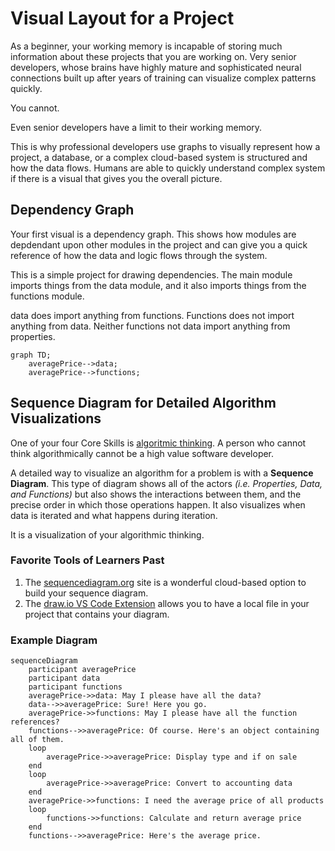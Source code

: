 # Visual Layout for a Project

As a beginner, your working memory is incapable of storing much information about these projects that you are working on. Very senior developers, whose brains have highly mature and sophisticated neural connections built up after years of training can visualize complex patterns quickly.

You cannot.

Even senior developers have a limit to their working memory.

This is why professional developers use graphs to visually represent how a project, a database, or a complex cloud-based system is structured and how the data flows. Humans are able to quickly understand complex system if there is a visual that gives you the overall picture.

## Dependency Graph

Your first visual is a dependency graph. This shows how modules are depdendant upon other modules in the project and can give you a quick reference of how the data and logic flows through the system.

This is a simple project for drawing dependencies. The main module imports things from the data module, and it also imports things from the functions module.

data does import anything from functions. Functions does not import anything from data. Neither functions not data import anything from properties.

```mermaid
graph TD;
    averagePrice-->data;
    averagePrice-->functions;
```

## Sequence Diagram for Detailed Algorithm Visualizations

One of your four Core Skills is [algoritmic thinking](https://www.wikihow.com/Think-Algorithmically). A person who cannot think algorithmically cannot be a high value software developer.

A detailed way to visualize an algorithm for a problem is with a **Sequence Diagram**. This type of diagram shows all of the actors _(i.e. Properties, Data, and Functions)_ but also shows the interactions between them, and the precise order in which those operations happen. It also visualizes when data is iterated and what happens during iteration.

It is a visualization of your algorithmic thinking.

### Favorite Tools of Learners Past

1. The [sequencediagram.org](https://sequencediagram.org/) site is a wonderful cloud-based option to build your sequence diagram.
2. The [draw.io VS Code Extension](https://marketplace.visualstudio.com/items?itemName=hediet.vscode-drawio) allows you to have a local file in your project that contains your diagram.

### Example Diagram

```mermaid
sequenceDiagram
    participant averagePrice
    participant data
    participant functions
    averagePrice->>data: May I please have all the data?
    data-->>averagePrice: Sure! Here you go.
    averagePrice->>functions: May I please have all the function references?
    functions-->>averagePrice: Of course. Here's an object containing all of them.
    loop
        averagePrice->>averagePrice: Display type and if on sale
    end
    loop
        averagePrice->>averagePrice: Convert to accounting data
    end
    averagePrice->>functions: I need the average price of all products
    loop
        functions->>functions: Calculate and return average price
    end
    functions-->>averagePrice: Here's the average price.

```